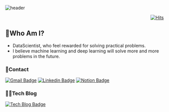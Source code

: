 ![header](https://capsule-render.vercel.app/api?type=waving&color=auto&height=200&section=header&text=Stay%20Cool&fontColor=090707&fontAlignX=45&fontAlignY=65&fontSize=100&descAlignY=51&descAlign=62)


</p>


<div align=right>
	
[![Hits](https://hits.seeyoufarm.com/api/count/incr/badge.svg?url=https%3A%2F%2Fgithub.com%2Fjoonhankim&count_bg=%2379C83D&title_bg=%23555555&icon=&icon_color=%23E7E7E7&title=hits&edge_flat=false)](https://hits.seeyoufarm.com)
  
</div>

## 🧐Who Am I?
- DataScientist, who feel rewarded for solving practical problems.
- I believe machine learning and deep learning will solve more and more problems in the future.

### 🤝Contact

[![Gmail Badge](https://img.shields.io/badge/Gmail-d14836?style=flat-square&logo=Gmail&logoColor=white&link=mailto:erickim4525@gmail.com)](mailto:erickim4525@gmail.com)
[![Linkedin Badge](https://img.shields.io/badge/-LinkedIn-blue?style=flat-square&logo=Linkedin&logoColor=white&link=https://https://www.linkedin.com/in/%EC%A4%80%ED%95%9C-%EA%B9%80-3327881a4/)](https://www.linkedin.com/in/%EC%A4%80%ED%95%9C-%EA%B9%80-3327881a4/)
[![Notion Badge](https://img.shields.io/badge/Notion-lightgrey?style=flat-square&logo=Notion&link=https://bit.ly/3nLKs5e)](https://bit.ly/3nLKs5e)
	
### 🧑‍💻Tech Blog
[![Tech Blog Badge](http://img.shields.io/badge/-Tech%20blog-brightgreen?style=flat-square&logo=velog&link=https://velog.io/@joonhan)](https://velog.io/@joonhan)

<!-- [![Joonhan's github stats](https://github-readme-stats.vercel.app/api?username=joonhankim)](https://github.com/joonhankim/github-readme-stats) -->
